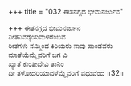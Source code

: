 +++
title = "032 ಈತನಗ್ಗದ ಭೀಮನರ್ಜುನ"

+++
ಈತನಗ್ಗದ ಭೀಮನರ್ಜುನ  
ನೀತನಿವರೈಯಮಳರೆಂಬವ  
ರೀತಗಳು ನಮ್ಮಿಂದ ಕಿರಿಯರು ನಾವು ಪಾಂಡವರು   
ಮಾತೆಯೆಮ್ಮೈವರಿಗೆ ಜಗ ವಿ  
ಖ್ಯಾತೆ ಕುಂತೀದೇವಿ ತಾನಿಂ  
ದೀ ತಳೋದರಿಯಾದಳೆಮ್ಮೈವರಿಗೆ ವಧುವೆಂದ      ॥32॥